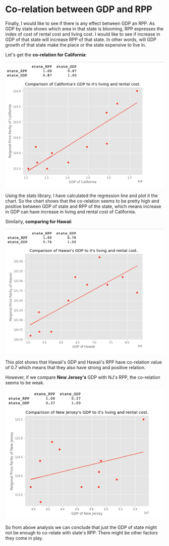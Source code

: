 # Co-relation between GDP and RPP

Finally, I would like to see if there is any effect between GDP an RPP. As GDP by state shows which area in that state is blooming, RPP expresses the index of cost
of rental cost and living cost. I would like to see if increase in GDP of that state will increase RPP of that state. In other words, will GDP growth of that state 
make the place or the state expensive to live in.

Let's get the **co-relation for California**:


![image](https://github.com/ujjoli/git_project/blob/main/5.a..png)

Using the stats library, I have calculated the regression line and plot it the chart. So the chart shows that the co-relation seems to be pretty high and positive 
between GDP of state and RPP of the state, which means increase in GDP can have increase in living and rental cost of California.

Similarly, **comparing for Hawaii**


![image](https://github.com/ujjoli/git_project/blob/main/5.b..png)

This plot shows that Hawaii's GDP and Hawaii's RPP have co-relation value of 0.7 which means that they also have strong and positive relation.


However, if we compare **New Jersey's** GDP with NJ's RPP, the co-relation seems to be weak.

![image](https://github.com/ujjoli/git_project/blob/main/5.c..png)

So from above analysis we can conclude that just the GDP of state might not be enough to co-relate with state's RPP. There might be other factors they come in play.
